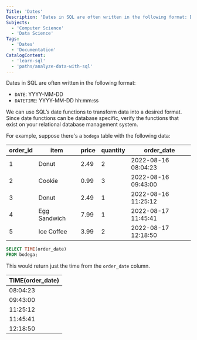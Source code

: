 ```yaml
---
Title: 'Dates'
Description: 'Dates in SQL are often written in the following format: DATE: YYYY-MM-DD or DATETIME: YYYY-MM-DD hh:mm:ss. We can use SQL’s date functions to transform data into a desired format. Since date functions can be database specific, verify the functions that exist on your relational database management system.'
Subjects:
  - 'Computer Science'
  - 'Data Science'
Tags:
  - 'Dates'
  - 'Documentation'
CatalogContent:
  - 'learn-sql'
  - 'paths/analyze-data-with-sql'
---
```


Dates in SQL are often written in the following format:

- `DATE`: YYYY-MM-DD
- `DATETIME`: YYYY-MM-DD hh:mm:ss

We can use SQL’s date functions to transform data into a desired format. Since date functions can be database specific, verify the functions that exist on your relational database management system.

For example, suppose there's a `bodega` table with the following data:

| order_id | item         | price | quantity | order_date          |
| -------- | ------------ | ----- | -------- | ------------------- |
| 1        | Donut        | 2.49  | 2        | 2022-08-16 08:04:23 |
| 2        | Cookie       | 0.99  | 3        | 2022-08-16 09:43:00 |
| 3        | Donut        | 2.49  | 1        | 2022-08-16 11:25:12 |
| 4        | Egg Sandwich | 7.99  | 1        | 2022-08-17 11:45:41 |
| 5        | Ice Coffee   | 3.99  | 2        | 2022-08-17 12:18:50 |

```sql
SELECT TIME(order_date)
FROM bodega;
```

This would return just the time from the `order_date` column.

| TIME(order_date) |
| ---------------- |
| 08:04:23         |
| 09:43:00         |
| 11:25:12         |
| 11:45:41         |
| 12:18:50         |
